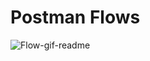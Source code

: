 # Postman Flows
![Flow-gif-readme](https://user-images.githubusercontent.com/16399370/136537924-a93d84dc-100c-41e4-81b0-a3d2d7cfdb55.gif)
